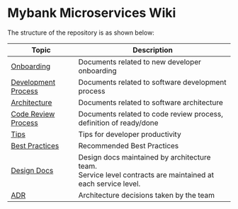 # Mybank Microservices Wiki

The structure of the repository is as shown below:

| Topic                                           | Description                                                  |
| ----------------------------------------------- | ------------------------------------------------------------ |
| [Onboarding](./01-onboarding)                   | Documents related to new developer onboarding                |
| [Development Process](./02-development-process) | Documents related to software development process            |
| [Architecture](./03-architecture)               | Documents related to software architecture                   |
| [Code Review Process](./04-code-review-process) | Documents related to code review process, definition of ready/done |
| [Tips](./05-tips)                               | Tips for developer productivity                              |
| [Best Practices](./06-best-practices)           | Recommended Best Practices                                   |
| [Design Docs](./07-design-docs)                 | Design docs maintained by architecture team. <br>Service level contracts are maintained at each service level. |
| [ADR](./08-adr)                                 | Architecture decisions taken by the team                     |

 

